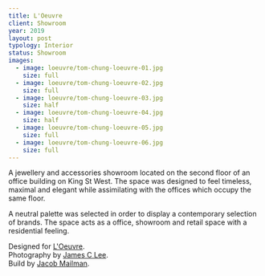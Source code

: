 ```yaml
---
title: L'Oeuvre
client: Showroom
year: 2019
layout: post
typology: Interior
status: Showroom
images:
  - image: loeuvre/tom-chung-loeuvre-01.jpg
    size: full
  - image: loeuvre/tom-chung-loeuvre-02.jpg
    size: full
  - image: loeuvre/tom-chung-loeuvre-03.jpg
    size: half
  - image: loeuvre/tom-chung-loeuvre-04.jpg
    size: half                         
  - image: loeuvre/tom-chung-loeuvre-05.jpg
    size: full
  - image: loeuvre/tom-chung-loeuvre-06.jpg
    size: full                                                   
---
```


A jewellery and accessories showroom located on the second floor of an office building on King St West. The space was designed to feel timeless, maximal and elegant while assimilating with the offices which occupy the same floor.

A neutral palette was selected in order to display a contemporary selection of brands. The space acts as a office, showroom and retail space with a residential feeling.

Designed for <a href="https://loeuvre.co">L'Oeuvre</a>.<br>
Photography by <a href="https://www.jclfoto.com/">James C Lee</a>.<br>
Build by <a href="http://www.jacobmailman.ca/">Jacob Mailman</a>.